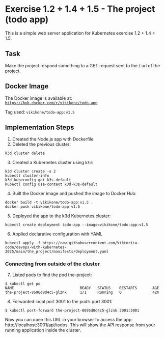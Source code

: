 # Exercise 1.2 + 1.4 + 1.5 - The project (todo app)

This is a simple web server application for Kubernetes exercise 1.2 + 1.4 + 1.5.

## Task
Make the project respond something to a GET request sent to the / url of the project.

## Docker Image

The Docker image is available at:  
[`https://hub.docker.com/r/vikikone/todo-app`](https://hub.docker.com/r/vikikone/todo-app)

Tag used: `vikikone/todo-app:v1.5`

## Implementation Steps
1. Created the Node.js app with Dockerfile
2. Deleted the previous cluster:
```
k3d cluster delete
```
3. Created a Kubernetes cluster using `k3d`:
```
k3d cluster create -a 2
kubectl cluster-info
k3d kubeconfig get k3s-default
kubectl config use-context k3d-k3s-default
```
4. Built the Docker image and pushed the image to Docker Hub:
```
docker build -t vikikone/todo-app:v1.5 .
docker push vikikone/todo-app:v1.5
```
5. Deployed the app to the k3d Kubernetes cluster:
```
kubectl create deployment todo-app --image=vikikone/todo-app:v1.5
```
6. Applied declarative configuration with YAML
```
kubectl apply -f https://raw.githubusercontent.com/Viktoriia-code/devops-with-kubernetes-2025/main/the_project/manifests/deployment.yaml
```
### Connecting from outside of the cluster
7. Listed pods to find the pod the-project:
```
$ kubectl get po
NAME                              READY   STATUS    RESTARTS       AGE
the-project-8696d8d4c5-glznk      1/1     Running   0              42m
```
8. Forwarded local port 3001 to the pod’s port 3001:
```
$ kubectl port-forward the-project-8696d8d4c5-glznk 3001:3001
```
Now you can open this URL in your browser to access the app: http://localhost:3001/api/todos.
This will show the API response from your running application inside the cluster.
